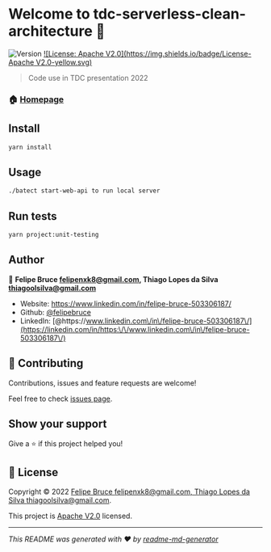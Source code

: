 # Welcome to tdc-serverless-clean-architecture 👋
![Version](https://img.shields.io/badge/version-1.0.0-blue.svg?cacheSeconds=2592000)
[![License: Apache V2.0](https://img.shields.io/badge/License-Apache V2.0-yellow.svg)](https://github.com/felipebruce/tdc-serverless-clean-architecture/blob/master/LICENSE)

> Code use in TDC presentation 2022

### 🏠 [Homepage](https://github.com/felipebruce/tdc-serverless-clean-architecture#readme)

## Install

```sh
yarn install
```

## Usage

```sh
./batect start-web-api to run local server
```

## Run tests

```sh
yarn project:unit-testing
```

## Author

👤 **Felipe Bruce <felipenxk8@gmail.com>, Thiago Lopes da Silva <thiagoolsilva@gmail.com>**

* Website: https://www.linkedin.com/in/felipe-bruce-503306187/
* Github: [@felipebruce](https://github.com/felipebruce)
* LinkedIn: [@https:\/\/www.linkedin.com\/in\/felipe-bruce-503306187\/](https://linkedin.com/in/https:\/\/www.linkedin.com\/in\/felipe-bruce-503306187\/)

## 🤝 Contributing

Contributions, issues and feature requests are welcome!

Feel free to check [issues page](https://github.com/felipebruce/tdc-serverless-clean-architecture/issues). 

## Show your support

Give a ⭐️ if this project helped you!


## 📝 License

Copyright © 2022 [Felipe Bruce <felipenxk8@gmail.com>, Thiago Lopes da Silva <thiagoolsilva@gmail.com>](https://github.com/felipebruce).

This project is [Apache V2.0](https://github.com/felipebruce/tdc-serverless-clean-architecture/blob/master/LICENSE) licensed.

***
_This README was generated with ❤️ by [readme-md-generator](https://github.com/kefranabg/readme-md-generator)_